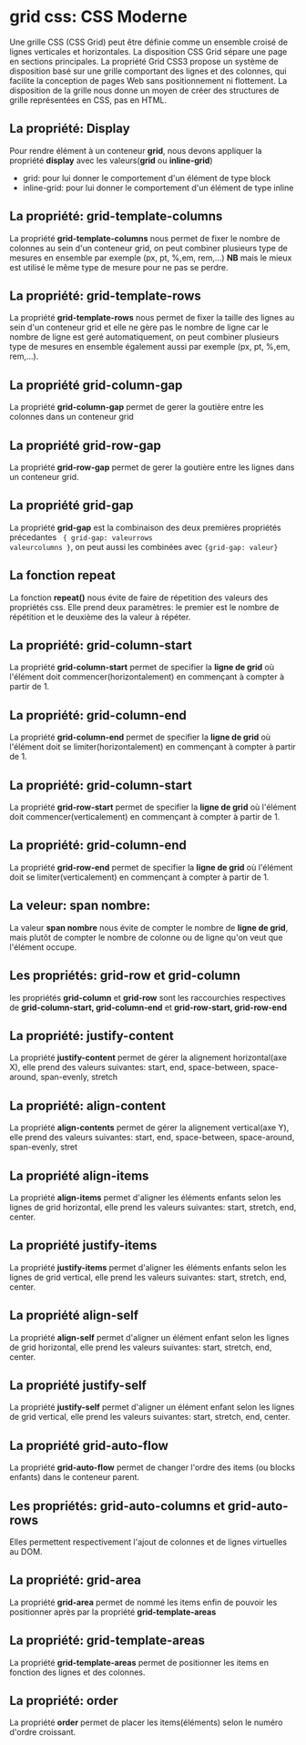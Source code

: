 # grid css: CSS Moderne
Une grille CSS (CSS Grid) peut être définie comme un ensemble croisé de lignes verticales et horizontales. La disposition CSS Grid sépare une page en sections principales. La propriété Grid CSS3 propose un système de disposition basé sur une grille comportant des lignes et des colonnes, qui facilite la conception de pages Web sans positionnement ni flottement. La disposition de la grille nous donne un moyen de créer des structures de grille représentées en CSS, pas en HTML.

## La propriété: Display
Pour rendre élément à un conteneur **grid**, nous devons appliquer la propriété **display** avec les valeurs(**grid** ou **inline-grid**)
* grid: pour lui donner le comportement d'un élément de type block
* inline-grid: pour lui donner le comportement d'un élément de type inline
## La propriété: grid-template-columns
La propriété **grid-template-columns** nous permet de fixer le nombre de colonnes au sein d'un conteneur grid, on peut combiner plusieurs type de mesures en ensemble par exemple (px, pt, %,em, rem,...)
**NB** mais le mieux est utilisé le même type de mesure pour ne pas se perdre.
## La propriété: grid-template-rows
La propriété **grid-template-rows** nous permet de fixer la taille des lignes au sein d'un conteneur grid et elle ne gère pas le nombre de ligne car le nombre de ligne est geré automatiquement, on peut combiner plusieurs type de mesures en ensemble également aussi par exemple (px, pt, %,em, rem,...).
## La propriété grid-column-gap
La propriété **grid-column-gap** permet de gerer la goutière entre les colonnes dans un conteneur grid
## La propriété grid-row-gap
La propriété **grid-row-gap** permet de gerer la goutière entre les lignes dans un conteneur grid.

## La propriété grid-gap
La propriété **grid-gap** est la combinaison des deux premières propriétés précedantes 
<code> { grid-gap: valeurrows valeurcolumns }</code>, on peut aussi les combinées avec <code>{grid-gap: valeur}</code>

## La fonction repeat 
La fonction **repeat()** nous évite de faire de répetition des valeurs des propriétés css. Elle prend deux paramètres: le premier est le nombre de répétition et le deuxième des la valeur à répéter. 

## La propriété: grid-column-start
La propriété **grid-column-start** permet de specifier la **ligne de grid** où l'élément doit commencer(horizontalement) en commençant à compter à partir de 1.

## La propriété: grid-column-end
La propriété **grid-column-end** permet de specifier la **ligne de grid** où l'élément doit se limiter(horizontalement) en commençant à compter à partir de 1.

## La propriété: grid-column-start
La propriété **grid-row-start** permet de specifier la **ligne de grid** où l'élément doit commencer(verticalement) en commençant à compter à partir de 1.

## La propriété: grid-column-end
La propriété **grid-row-end** permet de specifier la **ligne de grid** où l'élément doit se limiter(verticalement) en commençant à compter à partir de 1.
## La veleur: span nombre:
La valeur **span nombre** nous évite de compter le nombre de **ligne de grid**, mais plutôt de compter le nombre de colonne ou de ligne qu'on veut que l'élément occupe.

## Les propriétés: grid-row et grid-column
les propriétés **grid-column** et **grid-row** sont les raccourchies respectives de **grid-column-start, grid-column-end** et **grid-row-start, grid-row-end** 
## La propriété: justify-content
La propriété **justify-content** permet de gérer la alignement horizontal(axe X), elle prend des valeurs suivantes: start, end, space-between, space-around, span-evenly, stretch

## La propriété: align-content
La propriété **align-contents** permet de gérer la alignement vertical(axe Y), elle prend des valeurs suivantes: start, end, space-between, space-around, span-evenly, stret

## La propriété align-items
La propriété **align-items** permet d'aligner les éléments enfants selon les lignes de grid horizontal, elle prend les valeurs suivantes: start, stretch, end, center.
## La propriété justify-items
La propriété **justify-items** permet d'aligner les éléments enfants selon les lignes de grid vertical, elle prend les valeurs suivantes: start, stretch, end, center.

## La propriété align-self
La propriété **align-self** permet d'aligner un élément enfant selon les lignes de grid horizontal, elle prend les valeurs suivantes: start, stretch, end, center.
## La propriété justify-self
La propriété **justify-self** permet d'aligner un élément enfant selon les lignes de grid vertical, elle prend les valeurs suivantes: start, stretch, end, center.

## La propriété grid-auto-flow
La propriété **grid-auto-flow** permet de changer l'ordre des items (ou blocks enfants) dans le conteneur parent.
## Les propriétés: grid-auto-columns et grid-auto-rows
Elles permettent respectivement l'ajout de colonnes et de lignes virtuelles au DOM.

## La propriété: grid-area
La propriété **grid-area** permet de nommé les items enfin de pouvoir les positionner après par la propriété **grid-template-areas**

## La propriété: grid-template-areas
La propriété **grid-template-areas** permet de positionner les items en fonction des lignes et des colonnes.
## La propriété: order
La propriété **order** permet de placer les items(éléments) selon le numéro d'ordre croissant.
